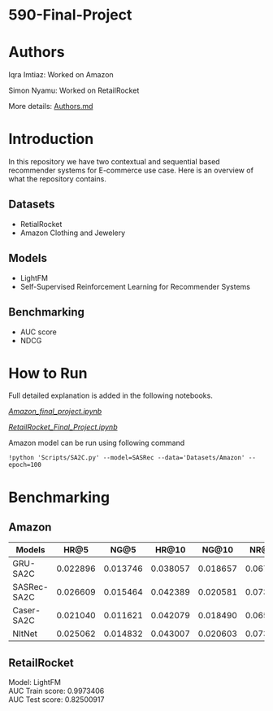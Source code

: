 # 590-Final-Project


# Authors
Iqra Imtiaz: Worked on Amazon

Simon Nyamu: Worked on RetailRocket

More details: [Authors.md](https://github.com/iqra0908/590-Final-Project/blob/main/Authors.md)

# Introduction
 In this repository we have two contextual and sequential based recommender systems for E-commerce use case. 
 Here is an overview of what the repository contains.

 ## Datasets
 * RetialRocket
 * Amazon Clothing and Jewelery

## Models
* LightFM
* Self-Supervised Reinforcement Learning for Recommender Systems

## Benchmarking
* AUC score
* NDCG



# How to Run

Full detailed explanation is added in the following notebooks.

[*Amazon_final_project.ipynb*](https://github.com/iqra0908/590-Final-Project/blob/main/Amazon_final_project.ipynb)

[*RetailRocket_Final_Project.ipynb*](https://github.com/iqra0908/590-Final-Project/blob/main/RetailRocket_Final_Project.ipynb)

Amazon model can be run using following command

```
!python 'Scripts/SA2C.py' --model=SASRec --data='Datasets/Amazon' --epoch=100
```

# Benchmarking
## Amazon

|Models |HR@5|	NG@5|	HR@10|	NG@10|	NR@20|	NG@20|
|-----|--------|----|--------|-------|-----|------|
|GRU-SA2C| 0.022896|0.013746|0.038057|0.018657|0.067141|0.025909|
|SASRec-SA2C  |0.026609|0.015464|0.042389|0.020581|0.073639|0.028346|
|Caser-SA2C|0.021040|0.011621|0.042079|0.018490|0.065903|0.024479|
|NItNet|0.025062|0.014832|0.043007|0.020603|0.073020|0.027998|

## RetailRocket

Model: LightFM\
AUC Train score: 0.9973406\
AUC Test score: 0.82500917